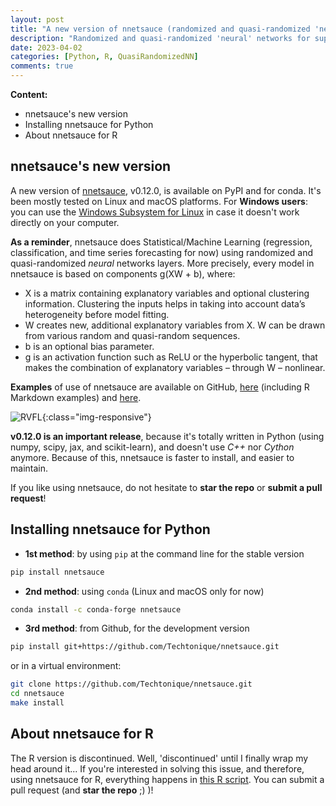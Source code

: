```yaml
---
layout: post
title: "A new version of nnetsauce (randomized and quasi-randomized 'neural' networks)"
description: "Randomized and quasi-randomized 'neural' networks for supervised learning"
date: 2023-04-02
categories: [Python, R, QuasiRandomizedNN]
comments: true
---
```


**Content:**

<ul>
  <li> nnetsauce's new version </li>
  <li> Installing nnetsauce for Python </li>
  <li> About nnetsauce for R </li>
</ul>

## nnetsauce's new version

A new version of [nnetsauce](https://github.com/Techtonique/nnetsauce), v0.12.0, is available on PyPI and for conda. It's been mostly tested on Linux and macOS platforms. For **Windows users**: you can use the [Windows Subsystem for Linux](https://learn.microsoft.com/en-us/windows/wsl/about) in case it doesn't work directly on your computer.

**As a reminder**, nnetsauce does Statistical/Machine Learning (regression, classification, and time series forecasting for now) using randomized and quasi-randomized _neural_ networks layers. More precisely, every model in nnetsauce is based on components g(XW + b), where:

<ul>
    <li> X is a matrix containing explanatory variables and optional clustering information. Clustering the inputs helps in taking into account data’s heterogeneity before model fitting. </li>
    <li> W creates new, additional explanatory variables from X. W can be drawn from various random and quasi-random sequences. </li>
    <li> b is an optional bias parameter. </li>
    <li> g is an activation function such as ReLU or the hyperbolic tangent, that makes the combination of explanatory variables – through W – nonlinear. </li>
</ul>

**Examples** of use of nnetsauce are available on GitHub,  [here](https://github.com/Techtonique/nnetsauce/tree/master/nnetsauce/demo) (including R Markdown  examples) and [here](https://github.com/Techtonique/nnetsauce/tree/master/examples). 

![RVFL]({{base}}/images/2023-04-02/2023-04-02-image1.png){:class="img-responsive"}


**v0.12.0 is an important release**, because it's totally written in Python (using numpy, scipy, jax, and  scikit-learn), and doesn't use _C++_ nor _Cython_ anymore. Because of this, nnetsauce is faster to install, and easier to maintain.

If you like using nnetsauce, do not hesitate to **star the repo** or **submit a pull request**!

## Installing nnetsauce for Python

- __1st method__: by using `pip` at the command line for the stable version

```bash
pip install nnetsauce
```

- __2nd method__: using `conda` (Linux and macOS only for now)

```bash
conda install -c conda-forge nnetsauce 
```

- __3rd method__: from Github, for the development version

```bash
pip install git+https://github.com/Techtonique/nnetsauce.git
```

or in a virtual environment: 

```bash
git clone https://github.com/Techtonique/nnetsauce.git
cd nnetsauce
make install
```

## About nnetsauce for R

The R version is discontinued. Well, 'discontinued' until I finally wrap 
my head around it... If you're interested in solving this issue, and therefore, using nnetsauce for R, 
everything happens in [this R script](https://github.com/Techtonique/nnetsauce/blob/master/R-package/R/zzz.R). 
You can submit a pull request (and **star the repo** ;) )! 

